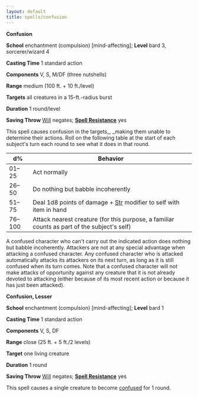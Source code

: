 ```yaml
---
layout: default
title: spells/confusion
---
```

 **Confusion**

**School** enchantment (compulsion) [mind-affecting]; **Level** bard 3, sorcerer/wizard 4

**Casting Time** 1 standard action

**Components** V, S, M/DF (three nutshells)

**Range** medium (100 ft. + 10 ft./level)

**Targets** all creatures in a 15-ft.-radius burst

**Duration** 1 round/level

**Saving Throw** [Will](../combat#_will) negates; **[Spell Resistance](../glossary#_spell-resistance)** yes

This spell causes confusion in the targets_, _making them unable to determine their actions. Roll on the following table at the start of each subject's turn each round to see what it does in that round.

| d% | Behavior |
| --- | --- |
| 01–25 | Act normally |
| 26–50 | Do nothing but babble incoherently |
| 51–75 | Deal 1d8 points of damage + [Str](../gettingStarted#_strength) modifier to self with item in hand |
| 76–100 | Attack nearest creature (for this purpose, a familiar counts as part of the subject's self) |

A confused character who can't carry out the indicated action does nothing but babble incoherently. Attackers are not at any special advantage when attacking a confused character. Any confused character who is attacked automatically attacks its attackers on its next turn, as long as it is still confused when its turn comes. Note that a confused character will not make attacks of opportunity against any creature that it is not already devoted to attacking (either because of its most recent action or because it has just been attacked).

**Confusion, Lesser**

**School** enchantment (compulsion) [mind-affecting]; **Level** bard 1

**Casting Time** 1 standard action

**Components** V, S, DF

**Range** close (25 ft. + 5 ft./2 levels)

**Target** one living creature

**Duration** 1 round

**Saving Throw** [Will](../combat#_will) negates; **[Spell Resistance](../glossary#_spell-resistance)** yes

This spell causes a single creature to become [confused](../glossary#_confused) for 1 round.

